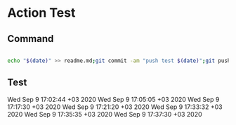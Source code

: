 # Action Test

## Command

```bash

echo "$(date)" >> readme.md;git commit -am "push test $(date)";git push;

```

## Test 

Wed Sep  9 17:02:44 +03 2020
Wed Sep  9 17:05:05 +03 2020
Wed Sep  9 17:17:30 +03 2020
Wed Sep  9 17:21:20 +03 2020
Wed Sep  9 17:33:32 +03 2020
Wed Sep  9 17:35:35 +03 2020
Wed Sep  9 17:37:30 +03 2020
